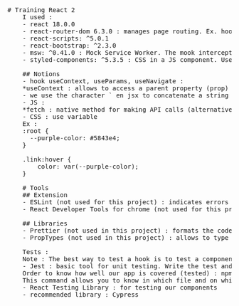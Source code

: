<pre>
# Training React 2
    I used :
    - react 18.0.0
    - react-router-dom 6.3.0 : manages page routing. Ex. hooks : BrowserRouter, Routes, Route, Link, useParams
    - react-scripts: ^5.0.1
    - react-bootstrap: ^2.3.0
    - msw: ^0.41.0 : Mock Service Worker. The mook intercepts API calls made by components during tests
    - styled-components: ^5.3.5 : CSS in a JS component. Useful for the CSS under condition

    ## Notions
    - hook useContext, useParams, useNavigate :
    *useContext : allows to access a parent property (prop) directly from the child instead of passing it to other parents of this child
    - we use the character ` en jsx to concatenate a string and a variable. ex : <!-- <Link to={`/survey/${next}`}>Suivant</Link> -->
    - JS :
    *fetch : native method for making API calls (alternative : axios for ex.)
    - CSS : use variable
    Ex :
    :root {
      --purple-color: #5843e4;
    }

    .link:hover {
        color: var(--purple-color);
    }

    # Tools
    ## Extension
    - ESLint (not used for this project) : indicates errors in the code from the text editor
    - React Developer Tools for chrome (not used for this project)

    ## Libraries
    - Prettier (not used in this project) : formats the code
    - PropTypes (not used in this project) : allows to type the variables, set a default value, make a value mandatory

    Tests :
    Note : The best way to test a hook is to test a component that uses that hook.
    - Jest : basic tool for unit testing. Write the test and run the command : npm run test
    Order to know how well our app is covered (tested) : npm test -- --coverage
    This command allows you to know in which file and on which line a test is missing.
    - React Testing Library : for testing our components
    - recommended library : Cypress
</pre>
